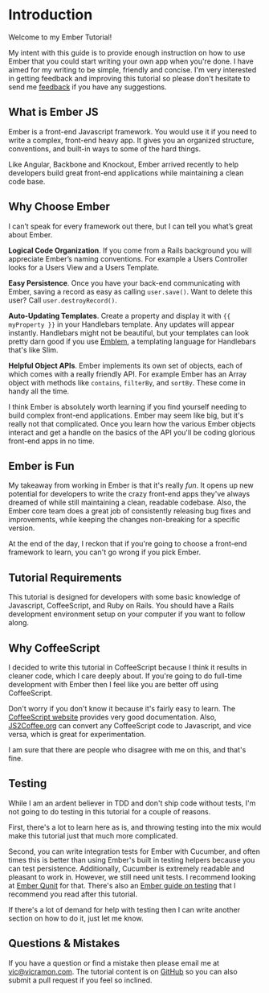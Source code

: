 # Introduction

Welcome to my Ember Tutorial!

My intent with this guide is to provide enough instruction on how to use Ember that you could start writing your own app when you're done. I have aimed for my writing to be simple, friendly and concise. I'm very interested in getting feedback and improving this tutorial so please don't hesitate to send me [feedback](mailto:vic@viramon.com) if you have any suggestions.

## What is Ember JS

Ember is a front-end Javascript framework. You would use it if you need to write
a complex, front-end heavy app. It gives you an organized
structure, conventions, and built-in ways to some of the hard things.

Like Angular, Backbone and Knockout, Ember arrived recently to help
developers build great front-end applications while maintaining a clean code base.

## Why Choose Ember

I can’t speak for every framework out there, but I can tell you what’s great about Ember.

**Logical Code Organization**. If you come from a Rails background you will appreciate
Ember’s naming conventions. For example a Users Controller looks for a Users View and a
Users Template.

**Easy Persistence**. Once you have your back-end communicating with Ember, saving a
record as easy as calling `user.save()`. Want to delete this user?  Call
`user.destroyRecord()`.

**Auto-Updating Templates**. Create a property and display it with `{{ myProperty }}` in your Handlebars template. Any updates will appear instantly. Handlebars might not be beautiful, but your templates can look pretty darn good if you use [Emblem](http://emblemjs.com), a templating language for Handlebars that's like Slim.

**Helpful Object APIs**. Ember implements its own set of objects, each of which comes with
a really friendly API. For example Ember has an Array object with methods like `contains`,
`filterBy`, and `sortBy`. These come in handy all the time.

I think Ember is absolutely worth learning if you find yourself needing to build complex front-end applications. Ember may seem like big, but it's really not that complicated. Once you learn how the various Ember objects interact and get a handle on the basics of the API you'll be coding glorious front-end apps in no time.

## Ember is Fun

My takeaway from working in Ember is that it's really *fun*. It opens up new potential for developers to write the crazy front-end apps they've always dreamed of while still maintaining a clean, readable codebase. Also, the Ember core team does a great job of consistently releasing bug fixes and improvements, while keeping the changes non-breaking for a specific version.

At the end of the day, I reckon that if you're going to choose a front-end framework to learn, you can't go wrong if you pick Ember.

## Tutorial Requirements

This tutorial is designed for developers with some basic knowledge of Javascript, CoffeeScript, and Ruby
on Rails. You should have a Rails development environment setup on your computer if you want to follow along.

## Why CoffeeScript

I decided to write this tutorial in CoffeeScript because I think it results in cleaner code, which I care deeply about. If you're going to do full-time development with Ember then I feel like you are better off using CoffeeScript.

Don't worry if you don't know it because it's fairly easy to learn. The [CoffeeScript website](http://coffeescript.org/) provides very good documentation. Also, [JS2Coffee.org](http://js2coffee.org/) can convert any CoffeeScript code to Javascript, and vice versa, which is great for experimentation.

I am sure that there are people who disagree with me on this, and that's fine.

## Testing

While I am an ardent believer in TDD and don't ship code without tests, I'm not going to do testing in this tutorial for a couple of reasons.

First, there's a lot to learn here as is, and throwing testing into the mix would make this tutorial just that much more complicated.

Second, you can write integration tests for Ember with Cucumber, and often times this is better than using Ember's built in testing helpers because you can test persistence. Additionally, Cucumber is extremely readable and pleasant to work in. However, we still need unit tests. I recommend looking at [Ember Qunit](https://github.com/rpflorence/ember-qunit) for that. There's also an [Ember guide on testing](http://emberjs.com/guides/testing/) that I recommend you read after this tutorial.

If there's a lot of demand for help with testing then I can write another section on how to do it, just let me know.


## Questions & Mistakes

If you have a question or find a mistake then please email me at
vic@vicramon.com. The tutorial content is on [GitHub](http://www.github.com/vicramon/ember-tutorial-app) so you can also submit a pull request if you feel so inclined.
